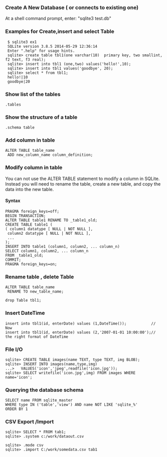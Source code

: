 ### Create A New Database ( or connects to existing one)
 At a shell command prompt, enter: "sqlite3 test.db"

### Examples for Create,insert and select Table
     $ sqlite3 ex1 
     SQLite version 3.8.5 2014-05-29 12:36:14 
     Enter ".help" for usage hints. 
     sqlite> create table tbl1(one varchar(10)  primary key, two smallint, f2 text, f3 real); 
     sqlite> insert into tbl1 (one,two) values('hello!',10); 
     sqlite> insert into tbl1 values('goodbye', 20); 
     sqlite> select * from tbl1; 
     hello!|10 
     goodbye|20 
### Show list of the tables
    .tables
### Show the structure of a table
    .schema table
### Add column in table
    ALTER TABLE table_name
     ADD new_column_name column_definition;
### Modify column in table
  You can not use the ALTER TABLE statement to modify a column in SQLite. 
  Instead you will need to rename the table, create a new table, and copy the data into the new table.
#### Syntax
    PRAGMA foreign_keys=off;
    BEGIN TRANSACTION;
    ALTER TABLE table1 RENAME TO _table1_old;
    CREATE TABLE table1 (
    ( column1 datatype [ NULL | NOT NULL ],
     column2 datatype [ NULL | NOT NULL ],
     ...
    );
    INSERT INTO table1 (column1, column2, ... column_n)
    SELECT column1, column2, ... column_n
    FROM _table1_old;
    COMMIT;
    PRAGMA foreign_keys=on;
### Rename table , delete  Table 
    ALTER TABLE table_name
     RENAME TO new_table_name;

    drop Table tbl1;
### Insert DateTime
    insert into tbl1(id, enterDate) values (1,DateTime());           // Now
    insert into tbl1(id, enterDate) values (2,'2007-01-01 10:00:00');// the right format of DateTime
    
### File I/O
    sqlite> CREATE TABLE images(name TEXT, type TEXT, img BLOB); 
    sqlite> INSERT INTO images(name,type,img) 
    ...>   VALUES('icon','jpeg',readfile('icon.jpg')); 
    sqlite> SELECT writefile('icon.jpg',img) FROM images WHERE name='icon'; 
### Querying the database schema
    SELECT name FROM sqlite_master 
    WHERE type IN ('table','view') AND name NOT LIKE 'sqlite_%'
    ORDER BY 1
### CSV Export /Import
    sqlite> SELECT * FROM tab1;
    sqlite> .system c:/work/dataout.csv 
    
    sqlite> .mode csv
    sqlite> .import C:/work/somedata.csv tab1

